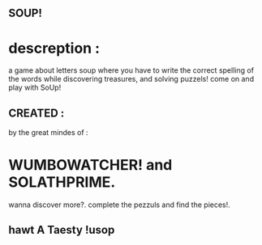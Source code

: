## SOUP!

# descreption :
  a game about letters soup
  where you have to write the correct spelling of the words
  while discovering treasures, and solving puzzels!
  come on and play with SoUp!

## CREATED :
by the great mindes of :
# WUMBOWATCHER! and SOLATHPRIME.

wanna discover more?.
complete the pezzuls and find the pieces!.

## hawt A Taesty !usop

